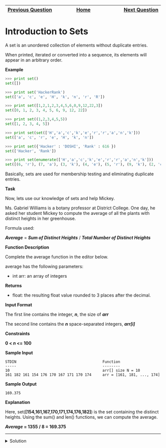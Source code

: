 | <img width=1000>[Previous Question](https://github.com/Kevin-Lago/python-hackerrank-solutions/tree/main/src/strings/merge_the_tools)</img> | <img width=1000>[Home](https://github.com/Kevin-Lago/python-hackerrank-solutions)</img> | <img width=1000>[Next Question](https://github.com/Kevin-Lago/python-hackerrank-solutions/tree/main/src/no_idea)</img> |
|:---|:---:|---:|

# Introduction to Sets

A set is an unordered collection of elements without duplicate entries.

When printed, iterated or converted into a sequence, its elements will appear in an arbitrary order.

__Example__

```python
>>> print set()
set([])

>>> print set('HackerRank')
set(['a', 'c', 'e', 'H', 'k', 'n', 'r', 'R'])

>>> print set([1,2,1,2,3,4,5,6,0,9,12,22,3])
set([0, 1, 2, 3, 4, 5, 6, 9, 12, 22])

>>> print set((1,2,3,4,5,5))
set([1, 2, 3, 4, 5])

>>> print set(set(['H','a','c','k','e','r','r','a','n','k']))
set(['a', 'c', 'r', 'e', 'H', 'k', 'n'])

>>> print set({'Hacker' : 'DOSHI', 'Rank' : 616 })
set(['Hacker', 'Rank'])

>>> print set(enumerate(['H','a','c','k','e','r','r','a','n','k']))
set([(6, 'r'), (7, 'a'), (3, 'k'), (4, 'e'), (5, 'r'), (9, 'k'), (2, 'c'), (0, 'H'), (1, 'a'), (8, 'n')])
```

Basically, sets are used for membership testing and eliminating duplicate entries.

__Task__

Now, lets use our knowledge of sets and help Mickey.

Ms. Gabriel Williams is a botany professor at District College. One day, he asked her student Mickey to compute the average of all the plants with distinct heights in her greenhouse.

Formula used:

___Average___ = ___Sum of Distinct Heights___ / ___Total Number of Distinct Heights___

__Function Description__

Complete the average function in the editor below.

average has the following parameters:

- int arr: an array of integers

__Returns__

- float: the resulting float value rounded to 3 places after the decimal.

__Input Format__

The first line contains the integer, ___n___, the size of ___arr___

The second line contains the ___n___ space-separated integers, ___arr[i]___

__Constraints__

__0 < _n_ <= 100__

__Sample Input__

```
STDIN                                       Function
-----                                       --------
10                                          arr[] size N = 10
161 182 161 154 176 170 167 171 170 174     arr = [161, 181, ..., 174]
```

__Sample Output__

```
169.375
```

__Explanation__

Here, set(__[154,161,167,170,171,174,176,182]__) is the set containing the distinct heights. Using the sum() and len() functions, we can compute the average.

___Average_ = 1355 / 8 = 169.375__

---

<details><summary>Solution</summary>
    
```python
def average(array):
    return sum(set(array)) / len(set(array))


if __name__ == '__main__':
    n = int(input())
    arr = list(map(int, input().split()))
    result = average(arr)
    print(result)
```
</details>
